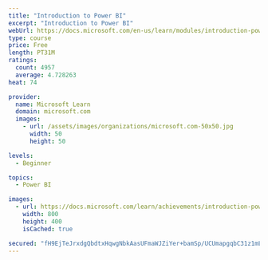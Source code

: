 ```yaml
---
title: "Introduction to Power BI"
excerpt: "Introduction to Power BI"
webUrl: https://docs.microsoft.com/en-us/learn/modules/introduction-power-bi/
type: course
price: Free
length: PT31M
ratings:
  count: 4957
  average: 4.728263
heat: 74

provider:
  name: Microsoft Learn
  domain: microsoft.com
  images:
    - url: /assets/images/organizations/microsoft.com-50x50.jpg
      width: 50
      height: 50

levels:
  - Beginner

topics:
  - Power BI

images:
  - url: https://docs.microsoft.com/learn/achievements/introduction-power-bi-social.png
    width: 800
    height: 400
    isCached: true

secured: "fH9EjTeJrxdgQbdtxHqwgNbkAasUFmaWJZiYer+bamSp/UCUmapgqbC31z1mLSTl4NyIKCoibETO1phvS7nMt6yUGRirqKa07WF9KdC7QeyLv4ocedkpNJEKsYNJYEx7/c5GDHat40kQdAcoPmkWH3CUsUQuDcHTCn9RYcAdEQw9JBZTbp7ZjKzpVZ257ZJHBUTVtQqo3oWOJErZ2ANkbi/2Mo55sr+KVd3g6zNac/IewhN8/+pmqPvi0Nm1F/zM2de1Mqq/dqHb8zMUuolKDg7VdCHHAa6ywx9ZBxJRx5dhAMeIG2JCQ0fTuvzMAjWwCbzeOxwCVGjjL5/j5K1XrTJp4PlrW/hX1fYmnQBExlkVTcwJzRs8b9HY0uBhaIOb876giq/LlaOrY5FvwmuC75GSOE46J76fl2dTcTjTDF4=;6HbsUg8h2moPgFDtFp7Gsg=="
---
```


